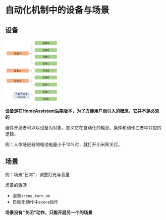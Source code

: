 # 自动化机制中的设备与场景

## 设备

<img src="images/device_entity.jpg" width="35%">

**设备是在HomeAssistant后期版本，为了方便用户而引入的概念，它并不是必须的**

组件开发者可以以设备为对象，定义它在自动化的触发、条件和动作三者中对应的逻辑。

例：人体感应器的电池电量小于10%时，就打开小米网关灯。

## 场景

例：场景“日常”，调整灯光与音量

场景的激活：

- 服务`scene.turn_on`
- 自动化动作中`scene`动作

**场景没有"关闭"动作，只能开启另一个的场景**

